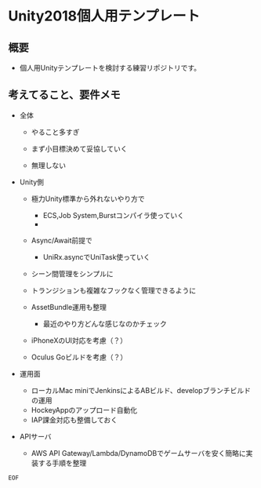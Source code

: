 # Unity2018個人用テンプレート

## 概要

- 個人用Unityテンプレートを検討する練習リポジトリです。


## 考えてること、要件メモ

- 全体

	- やること多すぎ

	- まず小目標決めて妥協していく

	- 無理しない


- Unity側

	- 極力Unity標準から外れないやり方で
		- ECS,Job System,Burstコンパイラ使っていく
		- 

	- Async/Await前提で
		- UniRx.asyncでUniTask使っていく

	- シーン間管理をシンプルに

	- トランジションも複雑なフックなく管理できるように

	- AssetBundle運用も整理
		- 最近のやり方どんな感じなのかチェック

	- iPhoneXのUI対応を考慮（？）

	- Oculus Goビルドを考慮（？）

- 運用面

	- ローカルMac miniでJenkinsによるABビルド、developブランチビルドの運用
	- HockeyAppのアップロード自動化
	- IAP課金対応も整備しておく

- APIサーバ
	- AWS API Gateway/Lambda/DynamoDBでゲームサーバを安く簡略に実装する手順を整理



`EOF`
